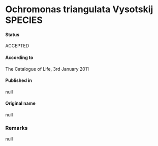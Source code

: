 Ochromonas triangulata Vysotskij SPECIES
=======

#### Status
ACCEPTED

#### According to
The Catalogue of Life, 3rd January 2011

#### Published in
null

#### Original name
null

### Remarks
null